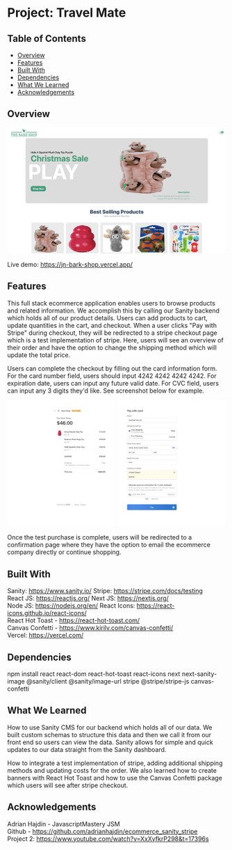 # Project: Travel Mate
## Table of Contents
- [Overview](#overview)
- [Features](#features)
- [Built With](#built-with)
- [Dependencies](#dependencies)
- [What We Learned](#what-we-learned)
- [Acknowledgements](#acknowledgements)

## Overview
![Alt text](/assets/projectScreenshot.png?raw=true "The Bark Shop Screenshot")

 Live demo: https://jn-bark-shop.vercel.app/ 
 
## Features
This full stack ecommerce application enables users to browse products and related information. We accomplish this by calling our Sanity backend which holds all of our product details. Users can add products to cart, update quantities in the cart, and checkout. When a user clicks "Pay with Stripe" during checkout, they will be redirected to a stripe checkout page which is a test implementation of stripe. Here, users will see an overview of their order and have the option to change the shipping method which will update the total price. 

Users can complete the checkout by filling out the card information form. For the card number field, users should input 4242 4242 4242 4242. For expiration date, users can input any future valid date. For CVC field, users can input any 3 digits they'd like. See screenshot below for example.

![Alt text](/assets/stripeScreenshot.png?raw=true "Stripe Screenshot")

Once the test purchase is complete, users will be redirected to a confirmation page where they have the option to email the ecommerce company directly or continue shopping.

## Built With
Sanity: https://www.sanity.io/ 
Stripe: https://stripe.com/docs/testing  
React JS: https://reactjs.org/
Next JS: https://nextjs.org/  
Node JS: https://nodejs.org/en/ 
React Icons: https://react-icons.github.io/react-icons/  
React Hot Toast - https://react-hot-toast.com/  
Canvas Confetti - https://www.kirilv.com/canvas-confetti/  
Vercel: https://vercel.com/  

## Dependencies
npm install react react-dom react-hot-toast react-icons next next-sanity-image @sanity/client @sanity/image-url stripe @stripe/stripe-js canvas-confetti

## What We Learned
How to use Sanity CMS for our backend which holds all of our data. We built custom schemas to structure this data and then we call it from our front end so users can view the data. Sanity allows for simple and quick updates to our data straight from the Sanity dashboard.

How to integrate a test implementation of stripe, adding additional shipping methods and updating costs for the order. We also learned how to create banners with React Hot Toast and how to use the Canvas Confetti package which users will see after stripe checkout.
 

## Acknowledgements
Adrian Hajdin - JavascriptMastery JSM    
Github - https://github.com/adrianhajdin/ecommerce_sanity_stripe    
Project 2: https://www.youtube.com/watch?v=XxXyfkrP298&t=17396s  
